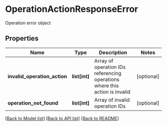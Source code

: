 # OperationActionResponseError

Operation error object
## Properties
Name | Type | Description | Notes
------------ | ------------- | ------------- | -------------
**invalid_operation_action** | **list[int]** | Array of operation IDs referencing operations where this action is invalid | [optional] 
**operation_not_found** | **list[int]** | Array of invalid operation IDs | [optional] 

[[Back to Model list]](../README.md#documentation-for-models) [[Back to API list]](../README.md#documentation-for-api-endpoints) [[Back to README]](../README.md)


